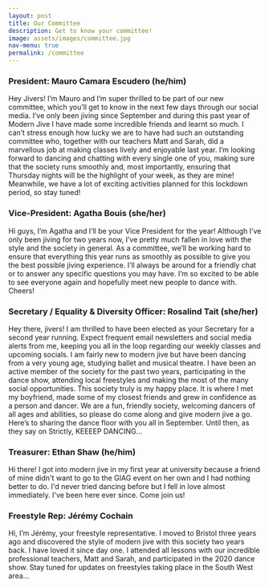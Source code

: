 ```yaml
---
layout: post
title: Our Committee
description: Get to know your committee!
image: assets/images/committee.jpg
nav-menu: true
permalink: /committee
---
```


<div class="row">
	<div class="6u 12u$(small)">
		<h3>President: Mauro Camara Escudero (he/him)</h3>
		<p>Hey Jivers! I’m Mauro and I’m super thrilled to be part of our new committee, which you’ll get to know in the next few days through our social media. I’ve only been jiving since September and during this past year of Modern Jive I have made some incredible friends and learnt so much. I can’t stress enough how lucky we are to have had such an outstanding committee who, together with our teachers Matt and Sarah, did a marvellous job at making classes lively and enjoyable last year. I’m looking forward to dancing and chatting with every single one of you, making sure that the society runs smoothly and, most importantly, ensuring that Thursday nights will be the highlight of your week, as they are mine! Meanwhile, we have a lot of exciting activities planned for this lockdown period, so stay tuned!</p>
	</div>
	<div class="6u$ 12u$(small)">
		<h3>Vice-President: Agatha Bouis (she/her)</h3>
		<p>Hi guys, I’m Agatha and I’ll be your Vice President for the year! Although I’ve only been jiving for two years now, I’ve pretty much fallen in love with the style and the society in general. As a committee, we’ll be working hard to ensure that everything this year runs as smoothly as possible to give you the best possible jiving experience. I’ll always be around for a friendly chat or to answer any specific questions you may have. I’m so excited to be able to see everyone again and hopefully meet new people to dance with. Cheers! </p>
	</div>
	<!-- Break -->
	<div class="6u 12u$(small)">
		<h3>Secretary / Equality & Diversity Officer: Rosalind Tait (she/her)</h3>
		<p>Hey there, jivers! I am thrilled to have been elected as your Secretary for a second year running. Expect frequent email newsletters and social media alerts from me, keeping you all in the loop regarding our weekly classes and upcoming socials. I am fairly new to modern jive but have been dancing from a very young age, studying ballet and musical theatre. I have been an active member of the society for the past two years, participating in the dance show, attending local freestyles and making the most of the many social opportunities. This society truly is my happy place. It is where I met my boyfriend, made some of my closest friends and grew in confidence as a person and dancer. We are a fun, friendly society, welcoming dancers of all ages and abilities, so please do come along and give modern jive a go. Here’s to sharing the dance floor with you all in September. Until then, as they say on Strictly, KEEEEP DANCING…</p>
	</div>
	<div class="6u$ 12u$(small)">
		<h3>Treasurer: Ethan Shaw (he/him)</h3>
		<p>Hi there! I got into modern jive in my first year at university because a friend of mine didn't want to go to the GIAG event on her own and I had nothing better to do. I'd never tried dancing before but I fell in love almost immediately. I've been here ever since. Come join us! </p>
		<h3>Freestyle Rep: Jérémy Cochain</h3>
		<p>Hi, I’m Jérémy, your freestyle representative. I moved to Bristol three years ago and discovered the style of modern jive with this society two years back. I have loved it since day one. I attended all lessons with our incredible professional teachers, Matt and Sarah, and participated in the 2020 dance show. Stay tuned for updates on freestyles taking place in the South West area… </p>
	</div>
	<!-- Break -->
</div>
